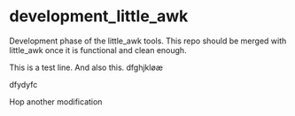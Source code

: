# development_little_awk

Development phase of the little_awk tools. This repo should be merged with little_awk once it is functional and clean enough.

This is a test line.
And also this.
dfghjkløæ



dfydyfc

Hop another modification
